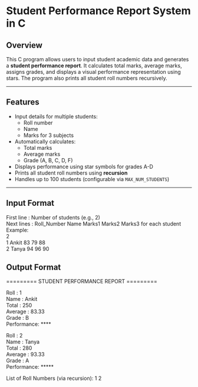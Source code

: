 # Student Performance Report System in C

## Overview
This C program allows users to input student academic data and generates a **student performance report**. It calculates total marks, average marks, assigns grades, and displays a visual performance representation using stars. The program also prints all student roll numbers recursively.

---

## Features
- Input details for multiple students:
  - Roll number
  - Name
  - Marks for 3 subjects
- Automatically calculates:
  - Total marks
  - Average marks
  - Grade (A, B, C, D, F)
- Displays performance using star symbols for grades A-D
- Prints all student roll numbers using **recursion**
- Handles up to 100 students (configurable via `MAX_NUM_STUDENTS`)

---

## Input Format

First line : Number of students (e.g., 2)<br/>
Next lines : Roll_Number Name Marks1 Marks2 Marks3 for each student<br/>
Example:<br/>
2<br/>
1 Ankit 83 79 88<br/>
2 Tanya 94 96 90<br/>

## Output Format
========= STUDENT PERFORMANCE REPORT =========

Roll : 1<br/>
Name : Ankit<br/>
Total : 250<br/>
Average : 83.33<br/>
Grade : B<br/>
Performance: ****<br/>

Roll : 2<br/>
Name : Tanya<br/>
Total : 280<br/>
Average : 93.33<br/>
Grade : A<br/>
Performance: *****<br/>

List of Roll Numbers (via recursion): 1 2
